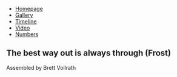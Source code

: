 <!DOCTYPE html>
<html lang="en" dir="ltr">
<head>
    <meta charset="utf-8">
    <title>JOUR 410 Final</title>
    <link rel="stylesheet" href="style.css" type="text/css">
    <link href="https://fonts.googleapis.com/css?family=Fjalla+One" rel="stylesheet">
</head>
<body>
    <section>
    <nav>
    <ul>
        <li><a href="#home">Homepage</a></li>
        <li><a href="#gal">Gallery</a></li>
        <li><a href="#tl">Timeline</a></li>
        <li><a href="#vid">Video</a></li>
        <li><a href="#num">Numbers</a></li>
    </ul>
    </nav>
        <h1>The best way out is always through (Frost)</h1>   
    </section>
<footer>Assembled by Brett Vollrath</footer>
</body>
</html>
